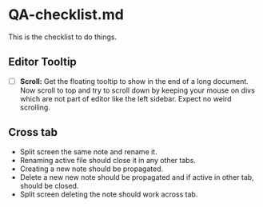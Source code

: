 # QA-checklist.md

This is the checklist to do things.

## Editor Tooltip

- [ ] **Scroll:** Get the floating tooltip to show in the end of a long document. Now scroll to top and try to scroll down by keeping your mouse on divs which are not part of editor like the left sidebar. Expect no weird scrolling.

## Cross tab

- Split screen the same note and rename it.
- Renaming active file should close it in any other tabs.
- Creating a new note should be propagated.
- Delete a new new note should be propagated and if active in other tab, should be closed.
- Split screen deleting the note should work across tab.